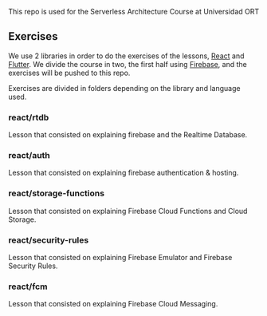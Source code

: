 This repo is used for the Serverless Architecture Course at Universidad ORT

## Exercises

We use 2 libraries in order to do the exercises of the lessons, [React](https://reactjs.org/) and [Flutter](https://flutter.dev/).
We divide the course in two, the first half using [Firebase](https://firebase.google.com/), and the exercises will be pushed to this repo.

Exercises are divided in folders depending on the library and language used.

### react/rtdb

Lesson that consisted on explaining firebase and the Realtime Database.

### react/auth

Lesson that consisted on explaining firebase authentication & hosting.

### react/storage-functions

Lesson that consisted on explaining Firebase Cloud Functions and Cloud Storage.

### react/security-rules

Lesson that consisted on explaining Firebase Emulator and Firebase Security Rules.

### react/fcm

Lesson that consisted on explaining Firebase Cloud Messaging.